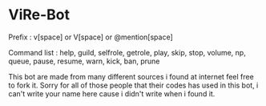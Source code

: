 # ViRe-Bot
Prefix : v[space] or V[space] or @mention[space]

Command list : help, guild, selfrole, getrole, play, skip, stop, volume, np, queue, pause, resume, warn, kick, ban, prune

This bot are made from many different sources i found at internet feel free to fork it.
Sorry for all of those people that their codes has used in this bot, i can't write your name here cause i didn't write when i found it.
